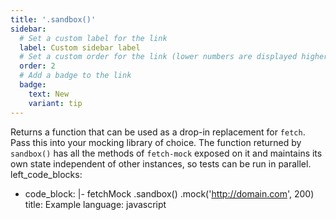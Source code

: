 ```yaml
---
title: '.sandbox()'
sidebar:
  # Set a custom label for the link
  label: Custom sidebar label
  # Set a custom order for the link (lower numbers are displayed higher up)
  order: 2
  # Add a badge to the link
  badge:
    text: New
    variant: tip
---
```

Returns a function that can be used as a drop-in replacement for `fetch`. Pass this into your mocking library of choice. The function returned by `sandbox()` has all the methods of `fetch-mock` exposed on it and maintains its own state independent of other instances, so tests can be run in parallel.
left_code_blocks:
  - code_block: |-
      fetchMock
        .sandbox()
        .mock('http://domain.com', 200)
    title: Example
    language: javascript
